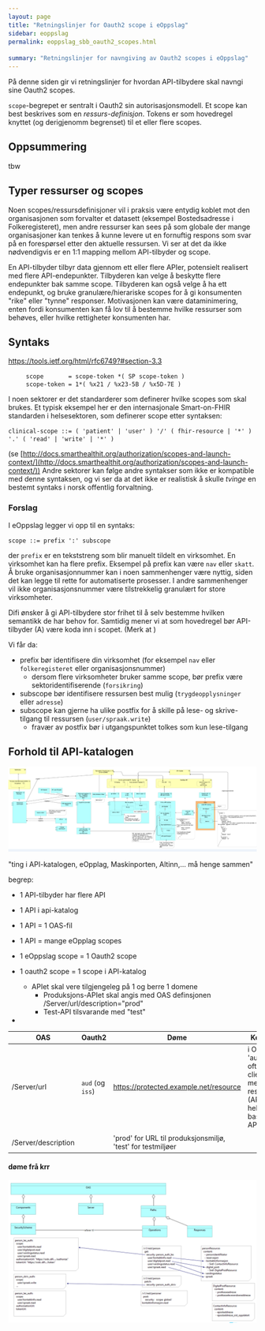 ```yaml
---
layout: page
title: "Retningslinjer for Oauth2 scope i eOppslag"
sidebar: eoppslag
permalink: eoppslag_sbb_oauth2_scopes.html

summary: "Retningslinjer for navngiving av Oauth2 scopes i eOppslag"
---
```


På denne siden gir vi retningslinjer for hvordan API-tilbydere skal navngi sine Oauth2 scopes.

`scope`-begrepet er sentralt i Oauth2 sin autorisasjonsmodell. Et scope kan best beskrives som en *ressurs-definisjon*. Tokens er som hovedregel knyttet (og derigjenomm begrenset) til et eller flere scopes.


## Oppsummering

tbw

## Typer ressurser og scopes

Noen scopes/ressursdefinisjoner  vil i praksis være entydig koblet mot den organisasjonen som forvalter et datasett (eksempel Bostedsadresse i Folkeregisteret), men andre ressurser kan sees på som globale der mange organisasjoner kan tenkes å kunne levere ut en fornuftig respons som svar på en forespørsel etter den aktuelle ressursen. Vi ser at det da ikke nødvendigvis er en 1:1 mapping mellom API-tilbyder og scope.

En API-tilbyder tilbyr data gjennom ett eller flere APIer, potensielt realisert med flere API-endepunkter. Tilbyderen kan velge å beskytte flere endepunkter bak samme scope.  Tilbyderen kan også velge å ha ett endepunkt, og bruke granulære/hierariske scopes for å gi konsumenten "rike" eller "tynne" responser. Motivasjonen kan være dataminimering, enten fordi konsumenten kan få lov til å bestemme hvilke ressurser som behøves, eller hvilke rettigheter konsumenten har.

## Syntaks

https://tools.ietf.org/html/rfc6749?#section-3.3
```
     scope       = scope-token *( SP scope-token )
     scope-token = 1*( %x21 / %x23-5B / %x5D-7E )
```


I noen sektorer er det standarderer som definerer hvilke scopes som skal brukes.  Et typisk eksempel her er den internasjonale Smart-on-FHIR standarden i helsesektoren, som definerer scope etter syntaksen:

```
clinical-scope ::= ( 'patient' | 'user' ) '/' ( fhir-resource | '*' ) '.' ( 'read' | 'write' | '*' )
```


(se [http://docs.smarthealthit.org/authorization/scopes-and-launch-context/](http://docs.smarthealthit.org/authorization/scopes-and-launch-context/))
Andre sektorer kan følge andre syntakser som ikke er kompatible med denne syntaksen, og vi ser da at det ikke er realistisk å skulle *tvinge* en bestemt syntaks i norsk offentlig forvaltning.

### Forslag

I eOppslag legger vi opp til en syntaks:

```
scope ::= prefix ':' subscope
```

der `prefix` er en tekststreng som blir manuelt tildelt en virksomhet. En virksomhet kan ha flere prefix.  Eksempel på prefix kan være `nav` eller `skatt`. Å bruke organisasjonnummer kan i noen sammenhenger være nyttig, siden det kan legge til rette for automatiserte prosesser. I andre sammenhenger vil ikke organisasjonsnummer være tilstrekkelig granulært for store virksomheter.

Difi ønsker å gi API-tilbydere stor frihet til å selv bestemme hvilken semantikk de har behov for.  Samtidig mener vi at som hovedregel bør API-tilbyder (A) være koda inn i scopet. (Merk at )

Vi får da:

- prefix bør identifisere din virksomhet  (for eksempel `nav` eller `folkeregisteret` eller organisasjonsnummer)
    - dersom flere virksomheter bruker samme scope, bør prefix være sektoridentifiserende (`forsikring`)
- subscope bør identifisere ressursen best mulig (`trygdeopplysninger` eller `adresse`)
- subscope kan gjerne ha ulike postfix for å skille på lese- og skrive-tilgang til ressursen (`user/spraak.write`)
     - fravær av postfix bør i utgangspunktet tolkes som kun lese-tilgang

## Forhold til API-katalogen

![](assets/eoppslag_sbb_oauth2_scopes-a3bd7cfe.png)




"ting i API-katalogen, eOpplag, Maskinporten, Altinn,...  må henge sammen"

begrep:
- 1 API-tilbyder har flere API
- 1 API i api-katalog  
- 1 API = 1 OAS-fil
- 1 API = mange eOpplag scopes
- 1 eOppslag scope = 1 Oauth2 scope
- 1 oauth2 scope = 1 scope i API-katalog



  - APIet skal vere tilgjengeleg på 1 og berre 1 domene
    - Produksjons-APIet skal angis med OAS definsjonen /Server/url/description="prod"
    - Test-API tilsvarande med "test"

-


|OAS|Oauth2|Døme|Kommentar|lenker|
|-|-|-|-|-|
| /Server/url   | `aud` (og `iss`) | https://protected.example.net/resource | i Oauth2 blir 'aud' og 'iss' ofte satt til client-id, men for en ressursserver (API) bør en heller bruke baseurl til APIet.  | https://github.com/OAI/OpenAPI-Specification/blob/master/versions/3.0.1.md#serverObject https://tools.ietf.org/html/draft-ietf-oauth-resource-indicators-00  |
|   |   |   |   |
| /Server/description   |   | 'prod' for URL til produksjonsmiljø, 'test' for testmiljøer  |



#### døme frå krr
![](assets/eoppslag_sbb_oauth2_scopes-a89fba48.png)
